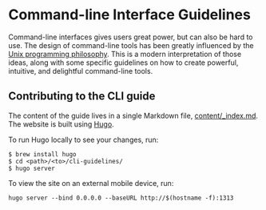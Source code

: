 # Command-line Interface Guidelines

Command-line interfaces gives users great power, but can also be hard to use. The design of command-line tools has been greatly influenced by the [Unix programming philosophy](https://en.wikipedia.org/wiki/Unix_philosophy). This is a modern interpretation of those ideas, along with some specific guidelines on how to create powerful, intuitive, and delightful command-line tools.

## Contributing to the CLI guide

The content of the guide lives in a single Markdown file, [content/_index.md](content/_index.md).
The website is built using [Hugo](https://gohugo.io/).

To run Hugo locally to see your changes, run:

```
$ brew install hugo
$ cd <path>/<to>/cli-guidelines/
$ hugo server
```

To view the site on an external mobile device, run:

```
hugo server --bind 0.0.0.0 --baseURL http://$(hostname -f):1313
```

<!-- TODO: add contact info (how to reach the CLIG creators with questions) -->
